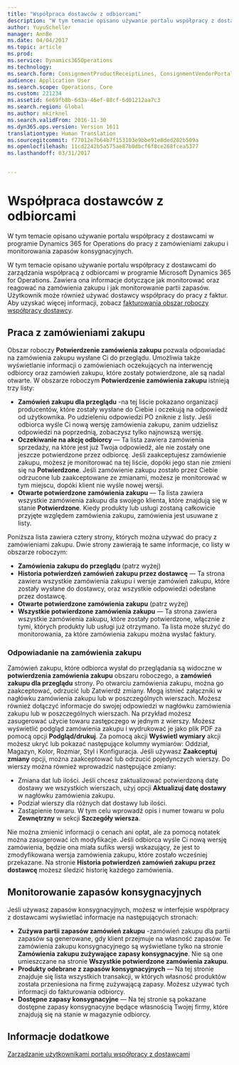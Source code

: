```yaml
---
title: "Współpraca dostawców z odbiorcami"
description: "W tym temacie opisano używanie portalu współpracy z dostawcami w programie Dynamics 365 for Operations do pracy z zamówieniami zakupu i monitorowania zapasów konsygnacyjnych."
author: YuyuScheller
manager: AnnBe
ms.date: 04/04/2017
ms.topic: article
ms.prod: 
ms.service: Dynamics365Operations
ms.technology: 
ms.search.form: ConsignmentProductReceiptLines, ConsignmentVendorPortalOnHand, PurchVendorPortalConfirmedOrders, PurchVendorPortalOriginalOrder, PurchVendorPortalResponsesHistoryList, PurchVendorPortalResponsesPart
audience: Application User
ms.search.scope: Operations, Core
ms.custom: 221234
ms.assetid: 6e69fb8b-6d3a-46ef-88cf-6d01212aa7c3
ms.search.region: Global
ms.author: mkirknel
ms.search.validFrom: 2016-11-30
ms.dyn365.ops.version: Version 1611
translationtype: Human Translation
ms.sourcegitcommit: f77012e7b64b7f153103e9bbe91e8ded202b509a
ms.openlocfilehash: 11cd2242b5a575ae87b0dbcf6f8ce268fcea5377
ms.lasthandoff: 03/31/2017


---
```


# <a name="vendor-collaboration-with-customers"></a>Współpraca dostawców z odbiorcami

W tym temacie opisano używanie portalu współpracy z dostawcami w programie Dynamics 365 for Operations do pracy z zamówieniami zakupu i monitorowania zapasów konsygnacyjnych.

W tym temacie opisano używanie portalu współpracy z dostawcami do zarządzania współpracą z odbiorcami w programie Microsoft Dynamics 365 for Operations. Zawiera ona informacje dotyczące jak monitorować oraz reagować na zamówienia zakupu i jak monitorowanie partii zapasów. Użytkownik może również używać dostawcy współpracy do pracy z faktur. Aby uzyskać więcej informacji, zobacz [fakturowania obszar roboczy współpracy dostawcy](/dynamics365/operations/financials/accounts-payable/vendor-portal-invoicing-workspace).

## <a name="working-with-purchase-orders"></a>Praca z zamówieniami zakupu
Obszar roboczy **Potwierdzenie zamówienia zakupu** pozwala odpowiadać na zamówienia zakupu wysłane Ci do przeglądu. Umożliwia także wyświetlanie informacji o zamówieniach oczekujących na interwencję odbiorcy oraz zamówień zakupu, które zostały potwierdzone, ale są nadal otwarte. W obszarze roboczym **Potwierdzenie zamówienia zakupu** istnieją trzy listy:

-   **Zamówień zakupu dla przeglądu** -na tej liście pokazano organizacji producentów, które zostały wysłane do Ciebie i oczekują na odpowiedź od użytkownika. Po udzieleniu odpowiedzi PO zniknie z listy. Jeśli odbiorca wyśle Ci nową wersję zamówienia zakupu, zanim udzielisz odpowiedzi na poprzednią, zobaczysz tylko najnowszą wersję.
-   **Oczekiwanie na akcję odbiorcy** — Ta lista zawiera zamówienia sprzedaży, na które jest już Twoja odpowiedź, ale nie zostały one jeszcze potwierdzone przez odbiorcę. Jeśli zaakceptujesz zamówienie zakupu, możesz je monitorować na tej liście, dopóki jego stan nie zmieni się na **Potwierdzone**. Jeśli zamówienie zakupu zostało przez Ciebie odrzucone lub zaakceptowane ze zmianami, możesz je monitorować w tym miejscu, dopóki klient nie wyśle nowej wersji.
-   **Otwarte potwierdzone zamówienia zakupu** — Ta lista zawiera wszystkie zamówienia zakupu dla swojego klienta, które znajdują się w stanie **Potwierdzone**. Kiedy produkty lub usługi zostaną całkowicie przyjęte względem zamówienia zakupu, zamówienia jest usuwane z listy.

Poniższa lista zawiera cztery strony, których można używać do pracy z zamówieniami zakupu. Dwie strony zawierają te same informacje, co listy w obszarze roboczym:

-   **Zamówienia zakupu do przeglądu** (patrz wyżej)
-   **Historia potwierdzeń zamówień zakupu przez dostawcę** — Ta strona zawiera wszystkie zamówienia zakupu i wersje zamówień zakupu, które zostały wysłane do dostawcy, oraz wszystkie odpowiedzi odesłane przez dostawcę.
-   **Otwarte potwierdzone zamówienia zakupu** (patrz wyżej)
-   **Wszystkie potwierdzone zamówienia zakupu** — Ta strona zawiera wszystkie zamówienia zakupu, które zostały potwierdzone, włącznie z tymi, których produkty lub usługi już otrzymano. Ta lista może służyć do monitorowania, za które zamówienia zakupu można wysłać faktury.

### <a name="responding-to-purchase-orders"></a>Odpowiadanie na zamówienia zakupu

Zamówień zakupu, które odbiorca wysłał do przeglądania są widoczne w **potwierdzenia zamówienia zakupu** obszaru roboczego, a **zamówień zakupu dla przeglądu** strony. Po otwarciu zamówienia zakupu, można go zaakceptować, odrzucić lub Zatwierdź zmiany. Mogą istnieć załączniki w nagłówku zamówienia zakupu lub w poszczególnych wierszach. Możesz również dołączyć informacje do swojej odpowiedzi w nagłówku zamówienia zakupu lub w poszczególnych wierszach. Na przykład możesz zasugerować użycie towaru zastępczego w jednym z wierszy. Możesz wyświetlić podgląd zamówienia zakupu i wydrukować je jako plik PDF za pomocą opcji **Podgląd/drukuj**. Za pomocą akcji **Wyświetl wymiary** akcji możesz ukryć lub pokazać następujące kolumny wymiarów: Oddział, Magazyn, Kolor, Rozmiar, Styl i Konfiguracja. Jeśli używasz **Zaakceptuj zmiany** opcji, można zaakceptować lub odrzucić pojedynczych wierszy. Do wierszy można również wprowadzić następujące zmiany:

-   Zmiana dat lub ilości. Jeśli chcesz zaktualizować potwierdzoną datę dostawy we wszystkich wierszach, użyj opcji **Aktualizuj datę dostawy** w nagłówku zamówienia zakupu.
-   Podział wierszy dla różnych dat dostawy lub ilości.
-   Zastąpienie towaru. W tym celu wprowadź opis i numer towaru w polu **Zewnętrzny** w sekcji **Szczegóły wiersza**.

Nie można zmienić informacji o cenach ani opłat, ale za pomocą notatek można zasugerować ich modyfikacje. Jeśli odbiorca wyśle Ci nową wersję zamówienia, będzie ona miała sufiks wersji wskazujący, że jest to zmodyfikowana wersja zamówienia zakupu, które zostało wcześniej przekazane. Na stronie **Historia potwierdzeń zamówień zakupu przez dostawcę** możesz śledzić historię każdego zamówienia.

## <a name="monitoring-consignment-inventory"></a>Monitorowanie zapasów konsygnacyjnych
Jeśli używasz zapasów konsygnacyjnych, możesz w interfejsie współpracy z dostawcami wyświetlać informacje na następujących stronach:

-   **Zużywa partii zapasów zamówień zakupu** -zamówień zakupu dla partii zapasów są generowane, gdy klient przejmuje na własność zapasów. Te zamówienia zakupu konsygnacyjnego są wyświetlane tylko na stronie **Zamówienia zakupu zużywające zapasy konsygnacyjne**. Nie są one umieszczane na stronie **Wszystkie potwierdzone zamówienia zakupu**.
-   **Produkty odebrane z zapasów konsygnacyjnych** — Na tej stronie znajduje się lista wszystkich transakcji, w których własność produktów została przeniesiona na firmę zużywającą zapasy. Możesz używać tych informacji do fakturowania odbiorcy.
-   **Dostępne zapasy konsygnacyjne** — Na tej stronie są pokazane dostępne zapasy konsygnacyjne będące własnością Twojej firmy, które znajdują się na stanie w magazynie odbiorcy.


<a name="see-also"></a>Informacje dodatkowe
--------

[Zarządzanie użytkownikami portalu współpracy z dostawcami](manage-vendor-collaboration-users.md)


